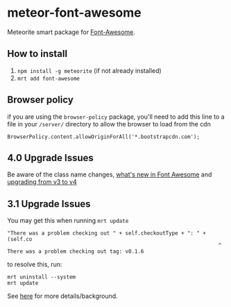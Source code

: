 meteor-font-awesome
===================

Meteorite smart package for [Font-Awesome](http://fortawesome.github.com/Font-Awesome/).

## How to install
1. `npm install -g meteorite` (if not already installed)
2. `mrt add font-awesome`

## Browser policy
if you are using the `browser-policy` package, you'll need to add this line to a file in your `/server/` directory to allow the browser to load from the cdn
```
BrowserPolicy.content.allowOriginForAll('*.bootstrapcdn.com');
```


## 4.0 Upgrade Issues

Be aware of the class name changes, [what's new in Font Awesome](http://fortawesome.github.io/Font-Awesome/whats-new/)
and [upgrading from v3 to v4](https://github.com/FortAwesome/Font-Awesome/wiki/Upgrading-from-3.2.1-to-4)


## 3.1 Upgrade Issues

You may get this when running `mrt update`

```
"There was a problem checking out " + self.checkoutType + ": " + (self.co
                                                                    ^
There was a problem checking out tag: v0.1.6
```

to resolve this, run:

```
mrt uninstall --system
mrt update
```

See [here](https://github.com/nate-strauser/meteor-font-awesome/issues/5) for more details/background.
